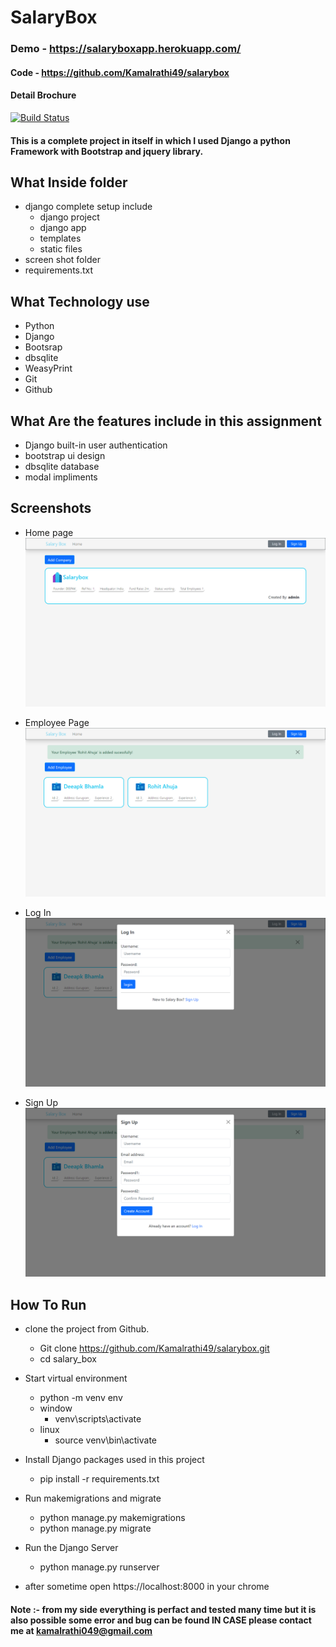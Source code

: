 # SalaryBox
### Demo - https://salaryboxapp.herokuapp.com/
#### Code - https://github.com/Kamalrathi49/salarybox
#### Detail Brochure

[![Build Status](https://travis-ci.org/joemccann/dillinger.svg?branch=master)](https://travis-ci.org/joemccann/dillinger)

#### This is a complete project in itself in which I used Django a python Framework with Bootstrap and jquery library.
## What Inside folder
- django complete setup include
    - django project
    - django app
    - templates
    - static files
- screen shot folder
- requirements.txt

## What Technology use
- Python
- Django
- Bootsrap
- dbsqlite
- WeasyPrint
- Git
- Github

## What Are the features include in this assignment
- Django built-in user authentication
- bootstrap ui design
- dbsqlite database
- modal impliments

## Screenshots
- Home page ![screenshot 1](https://github.com/Kamalrathi49/salarybox/blob/master/screenshots/Screenshot%20(5).png?raw=true)
 
- Employee Page ![screenshot 1](https://github.com/Kamalrathi49/salarybox/blob/master/screenshots/Screenshot%20(6).png?raw=true)

- Log In ![screenshot 1](https://github.com/Kamalrathi49/salarybox/blob/master/screenshots/Screenshot%20(7).png?raw=true)

- Sign Up ![screenshot 1](https://github.com/Kamalrathi49/salarybox/blob/master/screenshots/Screenshot%20(8).png?raw=true)


## How To Run 
- clone the project from Github.
  -  Git clone https://github.com/Kamalrathi49/salarybox.git
  -  cd salary_box
- Start virtual environment
  - python -m venv env
  - window
    - venv\scripts\activate
  - linux
    - source venv\bin\activate
- Install Django packages used in this project
  - pip install -r requirements.txt

- Run makemigrations and migrate
  - python manage.py makemigrations
  - python manage.py migrate

- Run the Django Server
  - python manage.py runserver

- after sometime open  https://localhost:8000  in your chrome
#### Note :- from my side everything is perfact and tested many time but it is also possible some error and bug can be found IN CASE please contact me at kamalrathi049@gmail.com

